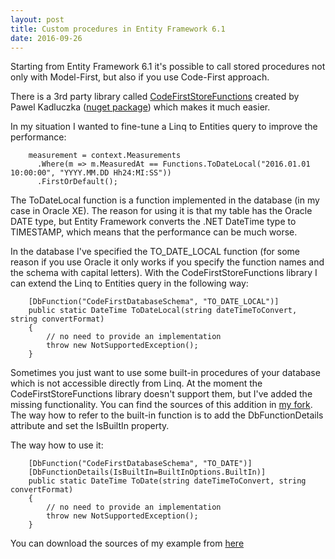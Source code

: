 ```yaml
---
layout: post
title: Custom procedures in Entity Framework 6.1
date: 2016-09-26
---
```


Starting from Entity Framework 6.1 it's possible to call stored procedures not only with Model-First, but also if you use Code-First approach.

There is a 3rd party library called [CodeFirstStoreFunctions](https://codefirstfunctions.codeplex.com/ "CodeFirstStoreFunctions") created by Pawel Kadluczka ([nuget package](https://www.nuget.org/packages/EntityFramework.CodeFirstStoreFunctions "nuget package")) which makes it much easier.

In my situation I wanted to fine-tune a Linq to Entities query to improve the performance:

        measurement = context.Measurements
		  .Where(m => m.MeasuredAt == Functions.ToDateLocal("2016.01.01 10:00:00", "YYYY.MM.DD Hh24:MI:SS"))
		  .FirstOrDefault();

The ToDateLocal function is a function implemented in the database (in my case in Oracle XE).
The reason for using it is that my table has the Oracle DATE type, but Entity Framework converts the .NET DateTime type to TIMESTAMP, which means that the performance can be much worse.

In the database I've specified the TO_DATE_LOCAL function (for some reason if you use Oracle it only works if you specify the function names and the schema with capital letters).
With the CodeFirstStoreFunctions library I can extend the Linq to Entities query in the following way:

        [DbFunction("CodeFirstDatabaseSchema", "TO_DATE_LOCAL")]
        public static DateTime ToDateLocal(string dateTimeToConvert, string convertFormat)
        {
            // no need to provide an implementation
            throw new NotSupportedException();
        }
		
Sometimes you just want to use some built-in procedures of your database which is not accessible directly from Linq. At the moment the CodeFirstStoreFunctions library doesn't support them, but I've added the missing functionality.
You can find the sources of this addition in [my fork](https://codefirstfunctions.codeplex.com/SourceControl/network/forks/BalintPogatsa/BuiltInFunctions "my fork").
The way how to refer to the built-in function is to add the DbFunctionDetails attribute and set the IsBuiltIn property.

The way how to use it:

        [DbFunction("CodeFirstDatabaseSchema", "TO_DATE")]
        [DbFunctionDetails(IsBuiltIn=BuiltInOptions.BuiltIn)]
        public static DateTime ToDate(string dateTimeToConvert, string convertFormat)
        {
            // no need to provide an implementation
            throw new NotSupportedException();
        }
		
You can download the sources of my example from [here](https://github.com/BalintPogatsa/BalintPogatsa.github.io/raw/master/attachments/CustomFunctionsInLinqQueries.7z "here")